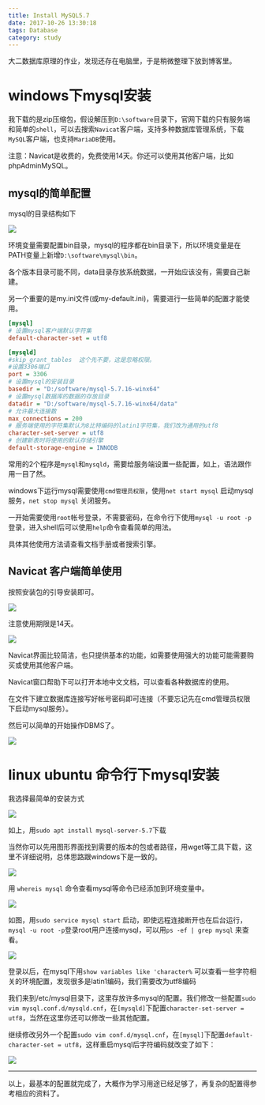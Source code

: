 ```yaml
---
title: Install MySQL5.7
date: 2017-10-26 13:30:18
tags: Database
category: study
---
```


大二数据库原理的作业，发现还存在电脑里，于是稍微整理下放到博客里。

<!-- more -->

# windows下mysql安装

我下载的是zip压缩包，假设解压到`D:\software`目录下，官网下载的只有服务端和简单的`shell`，可以去搜索`Navicat`客户端，支持多种数据库管理系统，下载`MySQL`客户端，也支持`MariaDB`使用。

注意：Navicat是收费的，免费使用14天。你还可以使用其他客户端，比如phpAdminMySQL。

## mysql的简单配置

mysql的目录结构如下

![](mysql目录结构.png)

环境变量需要配置bin目录，mysql的程序都在bin目录下，所以环境变量是在PATH变量上新增`D:\software\mysql\bin`。

各个版本目录可能不同，data目录存放系统数据，一开始应该没有，需要自己新建。

另一个重要的是my.ini文件(或my-default.ini)，需要进行一些简单的配置才能使用。

```ini
[mysql]
# 设置mysql客户端默认字符集
default-character-set = utf8

[mysqld]
#skip_grant_tables  这个先不要，这是忽略权限。
#设置3306端口
port = 3306
# 设置mysql的安装目录
basedir = "D:/software/mysql-5.7.16-winx64"
# 设置mysql数据库的数据的存放目录
datadir = "D:/software/mysql-5.7.16-winx64/data"
# 允许最大连接数
max_connections = 200
# 服务端使用的字符集默认为8比特编码的latin1字符集，我们改为通用的utf8
character-set-server = utf8
# 创建新表时将使用的默认存储引擎
default-storage-engine = INNODB
```

常用的2个程序是`mysql`和`mysqld`，需要给服务端设置一些配置，如上，语法跟作用一目了然。

windows下运行mysql需要使用`cmd管理员权限`，使用`net start mysql` 启动mysql服务，`net stop mysql` 关闭服务。

一开始需要使用`root`帐号登录，不需要密码，在命令行下使用`mysql -u root -p`登录，进入shell后可以使用`help`命令查看简单的用法。

具体其他使用方法请查看文档手册或者搜索引擎。

## Navicat 客户端简单使用

按照安装包的引导安装即可。

![](Navicat使用期限.png)

注意使用期限是14天。

![](Navicat使用界面.png)

Navicat界面比较简洁，也只提供基本的功能，如需要使用强大的功能可能需要购买或使用其他客户端。

Navicat窗口帮助下可以打开本地中文文档，可以查看各种数据库的使用。

在文件下建立数据库连接写好帐号密码即可连接（不要忘记先在cmd管理员权限下启动mysql服务）。

然后可以简单的开始操作DBMS了。

![](操作界面.png)

# linux ubuntu 命令行下mysql安装

我选择最简单的安装方式

![](pic/mysql安装.png)

如上，用`sudo apt install mysql-server-5.7`下载

当然你可以先用图形界面找到需要的版本的包或者路径，用wget等工具下载，这里不详细说明，总体思路跟windows下是一致的。

![](mysql安装路径.png)

用 `whereis mysql` 命令查看mysql等命令已经添加到环境变量中。

![](mysql启动.png)

如图，用`sudo service mysql start` 启动，即使远程连接断开也在后台运行，`mysql -u root -p`登录root用户连接mysql，可以用`ps -ef | grep mysql` 来查看。

![](查看mysql字符编码.png)

登录以后，在mysql下用`show variables like 'character%` 可以查看一些字符相关的环境配置，发现很多是latin1编码，我们需要改为utf8编码

我们来到/etc/mysql目录下，这里存放许多mysql的配置。我们修改一些配置`sudo vim mysql.conf.d/mysqld.cnf`，在`[mysqld]`下配置`character-set-server = utf8`，当然在这里你还可以修改一些其他配置。

继续修改另外一个配置`sudo vim conf.d/mysql.cnf`，在`[mysql]`下配置`default-character-set = utf8`，这样重启mysql后字符编码就改变了如下：

![](mysql配置完成.png)

---
以上，最基本的配置就完成了，大概作为学习用途已经足够了，再复杂的配置得参考相应的资料了。